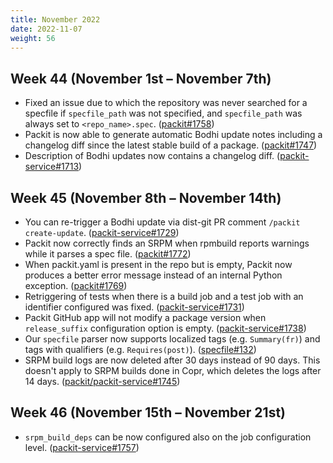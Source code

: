 ```yaml
---
title: November 2022
date: 2022-11-07
weight: 56
---
```


## Week 44 (November 1st – November 7th)

- Fixed an issue due to which the repository was never searched for a specfile if `specfile_path` was not specified, and `specfile_path` was always set to `<repo_name>.spec`. ([packit#1758](https://github.com/packit/packit/pull/1758))
- Packit is now able to generate automatic Bodhi update notes including a changelog diff since the latest stable build of a package. ([packit#1747](https://github.com/packit/packit/pull/1747))
- Description of Bodhi updates now contains a changelog diff. ([packit-service#1713](https://github.com/packit/packit-service/pull/1713))

## Week 45 (November 8th – November 14th)

- You can re-trigger a Bodhi update via dist-git PR comment `/packit create-update`. ([packit-service#1729](https://github.com/packit/packit-service/pull/1729))
- Packit now correctly finds an SRPM when rpmbuild reports warnings while it parses a spec file. ([packit#1772](https://github.com/packit/packit/pull/1772))
- When packit.yaml is present in the repo but is empty, Packit now produces a better error message instead of an internal Python exception. ([packit#1769](https://github.com/packit/packit/pull/1769))
- Retriggering of tests when there is a build job and a test job with an identifier configured was fixed. ([packit-service#1731](https://github.com/packit/packit-service/pull/1731))
- Packit GitHub app will not modify a package version when `release_suffix` configuration option is empty. ([packit-service#1738](https://github.com/packit/packit-service/pull/1738))
- Our `specfile` parser now supports localized tags (e.g. `Summary(fr)`) and tags with qualifiers (e.g. `Requires(post)`). ([specfile#132](https://github.com/packit/specfile/pull/132))
- SRPM build logs are now deleted after 30 days instead of 90 days. This doesn't apply to SRPM builds done in Copr, which deletes the logs after 14 days. ([packit/packit-service#1745](https://github.com/packit/packit-service/pull/1745))

## Week 46 (November 15th – November 21st)

- `srpm_build_deps` can be now configured also on the job configuration level. ([packit-service#1757](https://github.com/packit/packit-service/pull/1757))
